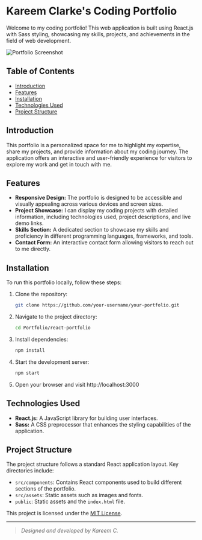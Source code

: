 # Kareem Clarke's Coding Portfolio

Welcome to my coding portfolio! This web application is built using React.js with Sass styling, showcasing my skills, projects, and achievements in the field of web development.

![Portfolio Screenshot](src/assets/images/cover.png)

## Table of Contents

- [Introduction](#introduction)
- [Features](#features)
- [Installation](#installation)
- [Technologies Used](#technologies-used)
- [Project Structure](#project-structure)

## Introduction

This portfolio is a personalized space for me to highlight my expertise, share my projects, and provide information about my coding journey. The application offers an interactive and user-friendly experience for visitors to explore my work and get in touch with me.

## Features

- **Responsive Design:** The portfolio is designed to be accessible and visually appealing across various devices and screen sizes.
- **Project Showcase:** I can display my coding projects with detailed information, including technologies used, project descriptions, and live demo links.
- **Skills Section:** A dedicated section to showcase my skills and proficiency in different programming languages, frameworks, and tools.
- **Contact Form:** An interactive contact form allowing visitors to reach out to me directly.

## Installation

To run this portfolio locally, follow these steps:

1. Clone the repository:
   ```bash
   git clone https://github.com/your-username/your-portfolio.git
   ```
2. Navigate to the project directory:
   ```bash
   cd Portfolio/react-portfolio
   ```
3. Install dependencies:
   ```bash
   npm install
   ```
4. Start the development server:
   ```bash
   npm start
   ```
5. Open your browser and visit http://localhost:3000

## Technologies Used

- **React.js:** A JavaScript library for building user interfaces.
- **Sass:** A CSS preprocessor that enhances the styling capabilities of the application.

## Project Structure

The project structure follows a standard React application layout. Key directories include:

- `src/components`: Contains React components used to build different sections of the portfolio.
- `src/assets`: Static assets such as images and fonts.
- `public`: Static assets and the `index.html` file.






This project is licensed under the [MIT License](LICENSE).

---

> _Designed and developed by Kareem C._
